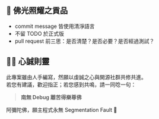 
## 🪷 佛光照耀之貢品

- commit message 皆使用清淨語言
- 不留 TODO 於正式版
- pull request 前三思：是否清楚？是否必要？是否經過測試？

## 🙇‍♂️ 心誠則靈

此專案雖由人手編寫，然願以虔誠之心與開源社群共修共進。  
若您有建議，歡迎指正；若您感到共鳴，請一同唸一句：

> **南無 Debug 離苦得樂尊佛**

阿彌陀佛，願主程式永無 Segmentation Fault 🙏